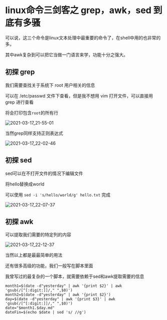# linux命令三剑客之 grep，awk，sed 到底有多骚

可以说，这三个命令是linux文本处理中最重要的命令了，在shell中用的也非常的多。

其中awk复杂到可以把它当做一门语言来学，功能十分之强大。

## 初探 grep

我们需要查找关于系统下 root 用户相关的信息

可以在 /etc/passwd 文件下查看，但是我不想用 vim 打开文件，可以直接用 grep 进行查看

将会打印包含`root`的所有行

![2021-03-17_21-55-01](http://oss.jaronnie.com/2021-03-17_21-55-01.gif)

当然grep同样支持正则表达式

![2021-03-17_22-02-46](http://oss.jaronnie.com/2021-03-17_22-02-46.gif)

## 初探 sed

sed可以在不打开文件的情况下编辑文件

将hello替换成world

可以使用 `sed -i 's/hello/world/g' hello.txt` 完成

![2021-03-17_22-07-37](http://oss.jaronnie.com/2021-03-17_22-07-37.gif)

## 初探 awk

可以提取我们需要的特定列的内容

![2021-03-17_22-12-37](http://oss.jaronnie.com/2021-03-17_22-12-37.gif)

当然以上都是最最简单的用法

还有很多高级的功能，我们一般写在脚本里面

我曾写过的最复杂的一个脚本，就需要依赖于sed和awk提取需要的信息

```shell
month1=$(date -d"yesterday" | awk '{print $2}' | awk 'gsub(/[^[:digit:]]/," ",$0)')
month2=$(date -d"yesterday" | awk '{print $2}')
day=$(date -d"yesterday" | awk '{print $3}' | awk 'gsub(/[^[:digit:]]/," ",$0)')
date="$month1.$day.md"
dateFin=$(echo $date | sed 's/ //g')
```